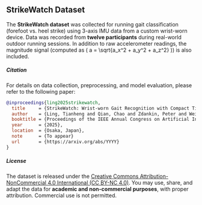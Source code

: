 ## StrikeWatch Dataset

The **StrikeWatch dataset** was collected for running gait classification (forefoot vs. heel strike) using 3-axis IMU data from a custom wrist-worn device. Data was recorded from **twelve participants** during real-world outdoor running sessions. In addition to raw accelerometer readings, the magnitude signal (computed as \( a = \sqrt{a_x^2 + a_y^2 + a_z^2} \)) is also included.


##### Citation
For details on data collection, preprocessing, and model evaluation, please refer to the following paper:
```bibtex
@inproceedings{ling2025strikewatch,
  title     = {StrikeWatch: Wrist-worn Gait Recognition with Compact Time-series Models on Low-power FPGAs},
  author    = {Ling, Tianheng and Qian, Chao and Zdankin, Peter and Weis, Torben and Schiele, Gregor},
  booktitle = {Proceedings of the IEEE Annual Congress on Artificial Intelligence of Things (IEEE AIoT)},
  year      = {2025},
  location  = {Osaka, Japan},
  note      = {To appear}
  url       = {https://arxiv.org/abs/YYYY}
}
```

##### License
The dataset is released under the [Creative Commons Attribution-NonCommercial 4.0 International (CC BY-NC 4.0)](https://creativecommons.org/licenses/by-nc/4.0/). You may use, share, and adapt the data for **academic and non-commercial purposes**, with proper attribution. Commercial use is not permitted.